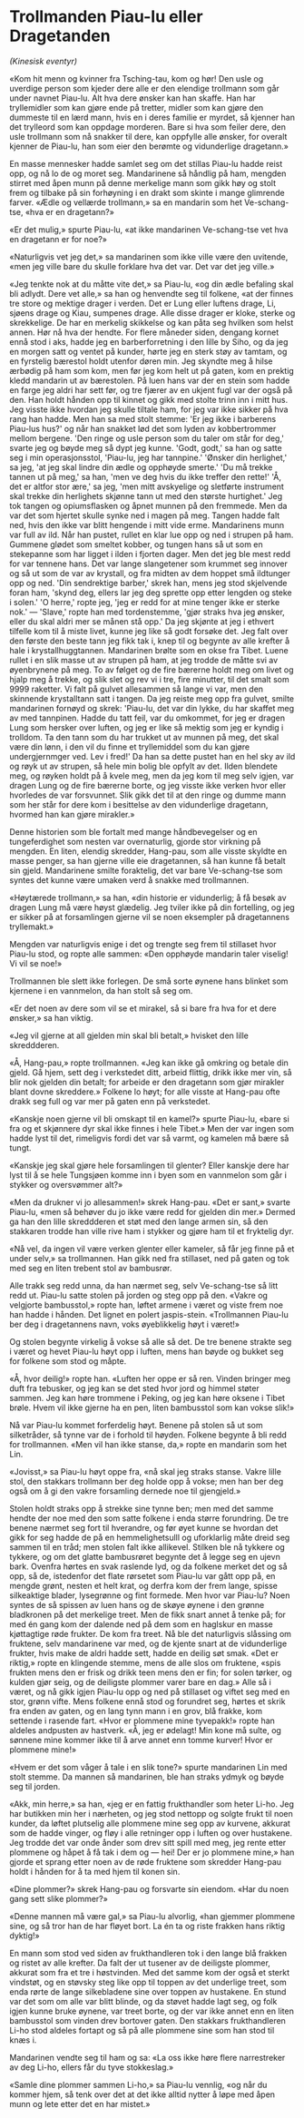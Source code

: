 # Trollmanden Piau-lu eller Dragetanden
*(Kinesisk eventyr)*

«Kom hit menn og kvinner fra Tsching-tau, kom og hør! Den usle og uverdige person som kjeder dere alle er den elendige trollmann som går under navnet Piau-lu. Alt hva dere ønsker kan han skaffe. Han har tryllemidler som kan gjøre ende på tretter, midler som kan gjøre den dummeste til en lærd mann, hvis en i deres familie er myrdet, så kjenner han det trylleord som kan oppdage morderen. Bare si hva som feiler dere, den usle trollmann som nå snakker til dere, kan oppfylle alle ønsker, for overalt kjenner de Piau-lu, han som eier den berømte og vidunderlige dragetann.»

En masse mennesker hadde samlet seg om det stillas Piau-lu hadde reist opp, og nå lo de og moret seg. Mandarinene så håndlig på ham, mengden stirret med åpen munn på denne merkelige mann som gikk høy og stolt frem og tilbake på sin forhøyning i en drakt som skinte i mange glimrende farver. «Ædle og vellærde trollmann,» sa en mandarin som het Ve-schang-tse, «hva er en dragetann?»

«Er det mulig,» spurte Piau-lu, «at ikke mandarinen Ve-schang-tse vet hva en dragetann er for noe?»

«Naturligvis vet jeg det,» sa mandarinen som ikke ville være den uvitende, «men jeg ville bare du skulle forklare hva det var. Det var det jeg ville.»

«Jeg tenkte nok at du måtte vite det,» sa Piau-lu, «og din ædle befaling skal bli adlydt. Dere vet alle,» sa han og henvendte seg til folkene, «at der finnes tre store og mektige drager i verden. Det er Lung eller luftens drage, Li, sjøens drage og Kiau, sumpenes drage. Alle disse drager er kloke, sterke og skrekkelige. De har en merkelig skikkelse og kan påta seg hvilken som helst annen. Hør nå hva der hendte. For flere måneder siden, dengang kornet ennå stod i aks, hadde jeg en barberforretning i den lille by Siho, og da jeg en morgen satt og ventet på kunder, hørte jeg en sterk støy av tamtam, og en fyrstelig bærestol holdt utenfor døren min. Jeg skyndte meg å hilse ærbødig på ham som kom, men før jeg kom helt ut på gaten, kom en prektig kledd mandarin ut av bærestolen. På luen hans var der en stein som hadde en farge jeg aldri har sett før, og tre fjærer av en ukjent fugl var der også på den. Han holdt hånden opp til kinnet og gikk med stolte trinn inn i mitt hus. Jeg visste ikke hvordan jeg skulle tiltale ham, for jeg var ikke sikker på hva rang han hadde. Men han sa med stolt stemme: 'Er jeg ikke i barberens Piau-lus hus?' og når han snakket lød det som lyden av kobbertrommer mellom bergene. 'Den ringe og usle person som du taler om står for deg,' svarte jeg og bøyde meg så dypt jeg kunne. 'Godt, godt,' sa han og satte seg i min operasjonsstol, 'Piau-lu, jeg har tannpine.' 'Ønsker din herlighet,' sa jeg, 'at jeg skal lindre din ædle og opphøyde smerte.' 'Du må trekke tannen ut på meg,' sa han, 'men ve deg hvis du ikke treffer den rette!' 'Å, det er altfor stor ære,' sa jeg, 'men mitt avskyelige og sletførte instrument skal trekke din herlighets skjønne tann ut med den største hurtighet.' Jeg tok tangen og opiumsflasken og åpnet munnen på den fremmede. Men da var det som hjertet skulle synke ned i magen på meg. Tangen hadde falt ned, hvis den ikke var blitt hengende i mitt vide erme. Mandarinens munn var full av ild. Når han pustet, rullet en klar lue opp og ned i strupen på ham. Gummene glødet som smeltet kobber, og tungen hans så ut som en stekepanne som har ligget i ilden i fjorten dager. Men det jeg ble mest redd for var tennene hans. Det var lange slangetener som krummet seg innover og så ut som de var av krystall, og fra midten av dem hoppet små ildtunger opp og ned. 'Din sendrektige barber,' skrek han, mens jeg stod skjelvende foran ham, 'skynd deg, ellers lar jeg deg sprette opp etter lengden og steke i solen.' 'O herre,' ropte jeg, 'jeg er redd for at mine tenger ikke er sterke nok.' — 'Slave,' ropte han med tordenstemme, 'gjør straks hva jeg ønsker, eller du skal aldri mer se månen stå opp.' Da jeg skjønte at jeg i ethvert tilfelle kom til å miste livet, kunne jeg like så godt forsøke det. Jeg falt over den første den beste tann jeg fikk tak i, knep til og begynte av alle krefter å hale i krystallhuggtannen. Mandarinen brølte som en okse fra Tibet. Luene rullet i en slik masse ut av strupen på ham, at jeg trodde de måtte svi av øyenbrynene på meg. To av følget og de fire bærerne holdt meg om livet og hjalp meg å trekke, og slik slet og rev vi i tre, fire minutter, til det smalt som 9999 raketter. Vi falt på gulvet allesammen så lange vi var, men den skinnende krystalltann satt i tangen. Da jeg reiste meg opp fra gulvet, smilte mandarinen fornøyd og skrek: 'Piau-lu, det var din lykke, du har skaffet meg av med tannpinen. Hadde du tatt feil, var du omkommet, for jeg er dragen Lung som hersker over luften, og jeg er like så mektig som jeg er kyndig i trolldom. Ta den tann som du har trukket ut av munnen på meg, det skal være din lønn, i den vil du finne et tryllemiddel som du kan gjøre undergjernmger ved. Lev i fred!' Da han sa dette pustet han en hel sky av ild og røyk ut av strupen, så hele min bolig ble opfylt av det. Ilden blendete meg, og røyken holdt på å kvele meg, men da jeg kom til meg selv igjen, var dragen Lung og de fire bærerne borte, og jeg visste ikke verken hvor eller hvorledes de var forsvunnet. Slik gikk det til at den ringe og dumme mann som her står for dere kom i besittelse av den vidunderlige dragetann, hvormed han kan gjøre mirakler.»

Denne historien som ble fortalt med mange håndbevegelser og en tungeferdighet som nesten var overnaturlig, gjorde stor virkning på mengden. En liten, elendig skredder, Hang-pau, som alle visste skyldte en masse penger, sa han gjerne ville eie dragetannen, så han kunne få betalt sin gjeld. Mandarinene smilte foraktelig, det var bare Ve-schang-tse som syntes det kunne være umaken verd å snakke med trollmannen.

«Høytærede trollmann,» sa han, «din historie er vidunderlig; å få besøk av dragen Lung må være høyst glædelig. Jeg tviler ikke på din fortelling, og jeg er sikker på at forsamlingen gjerne vil se noen eksempler på dragetannens tryllemakt.»

Mengden var naturligvis enige i det og trengte seg frem til stillaset hvor Piau-lu stod, og ropte alle sammen: «Den opphøyde mandarin taler viselig! Vi vil se noe!»

Trollmannen ble slett ikke forlegen. De små sorte øynene hans blinket som kjernene i en vannmelon, da han stolt så seg om.

«Er det noen av dere som vil se et mirakel, så si bare fra hva for et dere ønsker,» sa han viktig.

«Jeg vil gjerne at all gjelden min skal bli betalt,» hvisket den lille skreddderen.

«Å, Hang-pau,» ropte trollmannen. «Jeg kan ikke gå omkring og betale din gjeld. Gå hjem, sett deg i verkstedet ditt, arbeid flittig, drikk ikke mer vin, så blir nok gjelden din betalt; for arbeide er den dragetann som gjør mirakler blant dovne skreddere.» Folkene lo høyt; for alle visste at Hang-pau ofte drakk seg full og var mer på gaten enn på verkstedet.

«Kanskje noen gjerne vil bli omskapt til en kamel?» spurte Piau-lu, «bare si fra og et skjønnere dyr skal ikke finnes i hele Tibet.» Men der var ingen som hadde lyst til det, rimeligvis fordi det var så varmt, og kamelen må bære så tungt.

«Kanskje jeg skal gjøre hele forsamlingen til glenter? Eller kanskje dere har lyst til å se hele Tungsjøen komme inn i byen som en vannmelon som går i stykker og oversvømmer alt?»

«Men da drukner vi jo allesammen!» skrek Hang-pau. «Det er sant,» svarte Piau-lu, «men så behøver du jo ikke være redd for gjelden din mer.» Dermed ga han den lille skreddderen et støt med den lange armen sin, så den stakkaren trodde han ville rive ham i stykker og gjøre ham til et fryktelig dyr.

«Nå vel, da ingen vil være verken glenter eller kameler, så får jeg finne på et under selv,» sa trollmannen. Han gikk ned fra stillaset, ned på gaten og tok med seg en liten trebent stol av bambusrør.

Alle trakk seg redd unna, da han nærmet seg, selv Ve-schang-tse så litt redd ut. Piau-lu satte stolen på jorden og steg opp på den. «Vakre og velgjorte bambusstol,» ropte han, løftet armene i været og viste frem noe han hadde i hånden. Det lignet en polert jaspis-stein. «Trollmannen Piau-lu ber deg i dragetannens navn, voks øyeblikkelig høyt i været!»

Og stolen begynte virkelig å vokse så alle så det. De tre benene strakte seg i været og hevet Piau-lu høyt opp i luften, mens han bøyde og bukket seg for folkene som stod og måpte.

«Å, hvor deilig!» ropte han. «Luften her oppe er så ren. Vinden bringer meg duft fra tebusker, og jeg kan se det sted hvor jord og himmel støter sammen. Jeg kan høre trommene i Peking, og jeg kan høre oksene i Tibet brøle. Hvem vil ikke gjerne ha en pen, liten bambusstol som kan vokse slik!»

Nå var Piau-lu kommet forferdelig høyt. Benene på stolen så ut som silketråder, så tynne var de i forhold til høyden. Folkene begynte å bli redd for trollmannen. «Men vil han ikke stanse, da,» ropte en mandarin som het Lin.

«Jovisst,» sa Piau-lu høyt oppe fra, «nå skal jeg straks stanse. Vakre lille stol, den stakkars trollmann ber deg holde opp å vokse; men han ber deg også om å gi den vakre forsamling dernede noe til gjengjeld.»

Stolen holdt straks opp å strekke sine tynne ben; men med det samme hendte der noe med den som satte folkene i enda større forundring. De tre benene nærmet seg fort til hverandre, og før øyet kunne se hvordan det gikk for seg hadde de på en hemmelighetsulll og uforklarlig måte dreid seg sammen til en tråd; men stolen falt ikke allikevel. Stilken ble nå tykkere og tykkere, og om det glatte bambusrøret begynte det å legge seg en ujevn bark. Ovenfra hørtes en svak raslende lyd, og da folkene merket det og så opp, så de, istedenfor det flate rørsetet som Piau-lu var gått opp på, en mengde grønt, nesten et helt krat, og derfra kom der frem lange, spisse silkeaktige blader, lysegrønne og fint formede. Men hvor var Piau-lu? Noen syntes de så spissen av luen hans og de skøye øynene i den grønne bladkronen på det merkelige treet. Men de fikk snart annet å tenke på; for med én gang kom der dalende ned på dem som en haglskur en masse kjøttagtige røde frukter. De kom fra treet. Nå ble det naturligvis slåssing om fruktene, selv mandarinene var med, og de kjente snart at de vidunderlige frukter, hvis make de aldri hadde sett, hadde en deilig søt smak. «Det er riktig,» ropte en klingende stemme, mens de alle slos om fruktene, «spis frukten mens den er frisk og drikk teen mens den er fin; for solen tørker, og kulden gjør seig, og de deiligste plommer varer bare en dag.» Alle så i været, og nå gikk igjen Piau-lu opp og ned på stillaset og viftet seg med en stor, grønn vifte. Mens folkene ennå stod og forundret seg, hørtes et skrik fra enden av gaten, og en lang tynn mann i en grov, blå frakke, kom settende i rasende fart. «Hvor er plommene mine tyvepakk!» ropte han aldeles andpusten av hastverk. «Å, jeg er ødelagt! Min kone må sulte, og sønnene mine kommer ikke til å arve annet enn tomme kurver! Hvor er plommene mine!»

«Hvem er det som våger å tale i en slik tone?» spurte mandarinen Lin med stolt stemme. Da mannen så mandarinen, ble han straks ydmyk og bøyde seg til jorden.

«Akk, min herre,» sa han, «jeg er en fattig frukthandler som heter Li-ho. Jeg har butikken min her i nærheten, og jeg stod nettopp og solgte frukt til noen kunder, da løftet plutselig alle plommene mine seg opp av kurvene, akkurat som de hadde vinger, og fløy i alle retninger opp i luften og over hustakene. Jeg trodde det var onde ånder som drev sitt spill med meg, jeg rente etter plommene og håpet å få tak i dem og — hei! Der er jo plommene mine,» han gjorde et sprang etter noen av de røde fruktene som skredder Hang-pau holdt i hånden for å ta med hjem til konen sin.

«Dine plommer?» skrek Hang-pau og forsvarte sin eiendom. «Har du noen gang sett slike plommer?»

«Denne mannen må være gal,» sa Piau-lu alvorlig, «han gjemmer plommene sine, og så tror han de har fløyet bort. La én ta og riste frakken hans riktig dyktig!»

En mann som stod ved siden av frukthandleren tok i den lange blå frakken og ristet av alle krefter. Da falt der ut tusener av de deiligste plommer, akkurat som fra et tre i høstvinden. Med det samme kom der også et sterkt vindstøt, og en støvsky steg like opp til toppen av det underlige treet, som enda rørte de lange silkebladene sine over toppen av hustakene. En stund var det som om alle var blitt blinde, og da støvet hadde lagt seg, og folk igjen kunne bruke øynene, var treet borte, og der var ikke annet enn en liten bambusstol som vinden drev bortover gaten. Den stakkars frukthandleren Li-ho stod aldeles fortapt og så på alle plommene sine som han stod til knæs i.

Mandarinen vendte seg til ham og sa: «La oss ikke høre flere narrestreker av deg Li-ho, ellers får du tyve stokkeslag.»

«Samle dine plommer sammen Li-ho,» sa Piau-lu vennlig, «og når du kommer hjem, så tenk over det at det ikke alltid nytter å løpe med åpen munn og lete etter det en har mistet.»